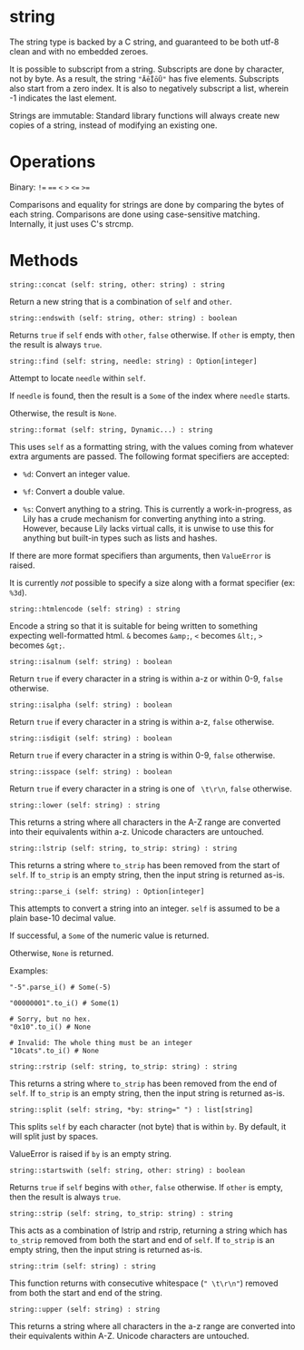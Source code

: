 string
======

The string type is backed by a C string, and guaranteed to be both utf-8 clean and with no embedded zeroes.

It is possible to subscript from a string. Subscripts are done by character, not by byte. As a result, the string `"ĀēĪōŪ"` has five elements. Subscripts also start from a zero index. It is also to negatively subscript a list, wherein -1 indicates the last element.

Strings are immutable: Standard library functions will always create new copies of a string, instead of modifying an existing one.

# Operations

Binary: `!=` `==` `<` `>` `<=` `>=`

Comparisons and equality for strings are done by comparing the bytes of each string. Comparisons are done using case-sensitive matching. Internally, it just uses C's strcmp.

# Methods

`string::concat (self: string, other: string) : string`

Return a new string that is a combination of `self` and `other`.


`string::endswith (self: string, other: string) : boolean`

Returns `true` if `self` ends with `other`, `false` otherwise. If `other` is empty, then the result is always `true`.


`string::find (self: string, needle: string) : Option[integer]`

Attempt to locate `needle` within `self`.

If `needle` is found, then the result is a `Some` of the index where `needle` starts.

Otherwise, the result is `None`.


`string::format (self: string, Dynamic...) : string`

This uses `self` as a formatting string, with the values coming from whatever extra arguments are passed. The following format specifiers are accepted:

* `%d`: Convert an integer value.

* `%f`: Convert a double value.

* `%s`: Convert anything to a string. This is currently a work-in-progress, as Lily has a crude mechanism for converting anything into a string. However, because Lily lacks virtual calls, it is unwise to use this for anything but built-in types such as lists and hashes.

If there are more format specifiers than arguments, then `ValueError` is raised.

It is currently *not* possible to specify a size along with a format specifier (ex: `%3d`).


`string::htmlencode (self: string) : string`

Encode a string so that it is suitable for being written to something expecting well-formatted html. `&` becomes `&amp;`, `<` becomes `&lt;`, `>` becomes `&gt;`.


`string::isalnum (self: string) : boolean`

Return `true` if every character in a string is within a-z or within 0-9, `false` otherwise.


`string::isalpha (self: string) : boolean`

Return `true` if every character in a string is within a-z, `false` otherwise.


`string::isdigit (self: string) : boolean`

Return `true` if every character in a string is within 0-9, `false` otherwise.


`string::isspace (self: string) : boolean`

Return `true` if every character in a string is one of ` \t\r\n`, `false` otherwise.


`string::lower (self: string) : string`

This returns a string where all characters in the A-Z range are converted into their equivalents within a-z. Unicode characters are untouched.


`string::lstrip (self: string, to_strip: string) : string`

This returns a string where `to_strip` has been removed from the start of `self`. If `to_strip` is an empty string, then the input string is returned as-is.


`string::parse_i (self: string) : Option[integer]`

This attempts to convert a string into an integer. `self` is assumed to be a plain base-10 decimal value.

If successful, a `Some` of the numeric value is returned.

Otherwise, `None` is returned.

Examples:

```
"-5".parse_i() # Some(-5)

"00000001".to_i() # Some(1)

# Sorry, but no hex.
"0x10".to_i() # None

# Invalid: The whole thing must be an integer
"10cats".to_i() # None
```


`string::rstrip (self: string, to_strip: string) : string`

This returns a string where `to_strip` has been removed from the end of `self`. If `to_strip` is an empty string, then the input string is returned as-is.


`string::split (self: string, *by: string=" ") : list[string]`

This splits `self` by each character (not byte) that is within `by`. By default, it will split just by spaces.

ValueError is raised if `by` is an empty string.


`string::startswith (self: string, other: string) : boolean`

Returns `true` if `self` begins with `other`, `false` otherwise. If `other` is empty, then the result is always `true`.


`string::strip (self: string, to_strip: string) : string`

This acts as a combination of lstrip and rstrip, returning a string which has `to_strip` removed from both the start and end of `self`. If `to_strip` is an empty string, then the input string is returned as-is.


`string::trim (self: string) : string`

This function returns with consecutive whitespace (`" \t\r\n"`) removed from both the start and end of the string.


`string::upper (self: string) : string`

This returns a string where all characters in the a-z range are converted into their equivalents within A-Z. Unicode characters are untouched.

